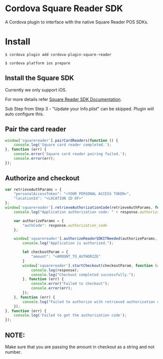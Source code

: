 # Cordova Square Reader SDK

A Cordova plugin to interface with the native Square Reader POS SDKs.

# Install

`$ cordova plugin add cordova-plugin-square-reader`

`$ cordova platform ios prepare` 

## Install the Square SDK

Currently we only support iOS.

For more details refer [Square Reader SDK Documentation](https://docs.connect.squareup.com/payments/readersdk/setup-ios).

Sub Step from Step 3 - "Update your Info.plist" can be skipped. Plugin will auto configure this.

## Pair the card reader

```javascript
window['squarereader'].pairCardReaders(function () {
    console.log('Square card reader completed.');
}, function (err) {
    console.error('Square card reader pairing failed.');
    console.error(err);
});
```

## Authorize and checkout

```javascript
var retrieveAuthParams = {
    "personalAccessToken": "<YOUR PERSONAL ACCESS TOKEN>",
    "locationId": "<LOCATION ID OF>"
};
window['squarereader'].retrieveAuthorizationCode(retrieveAuthParams, function (response) {
    console.log("Application authorization code: " + response.authorization_code);

    var authorizeParams = {
        "authCode": response.authorization_code
    };

    window['squarereader'].authorizeReaderSDKIfNeeded(authorizeParams, function () {
        console.log("Application is authorized.");

        let checkoutParam = {
            "amount": "<AMOUNT_TO_AUTHORIZE"
        }
        window['squarereader'].startCheckout(checkoutParam, function (response) {
            console.log(response);
            console.log("Checkout completed successfully.");
        }, function (err) {
            console.error("Failed to checkout");
            console.error(err);
        });
    }, function (err) {
        console.log("Failed to authorize with retrieved authorization code.");
    });
}, function (err) {
    console.log('Failed to get the authorization code');
});
```
## NOTE:

Make sure that you are passing the amount in checkout as a string and not number.
